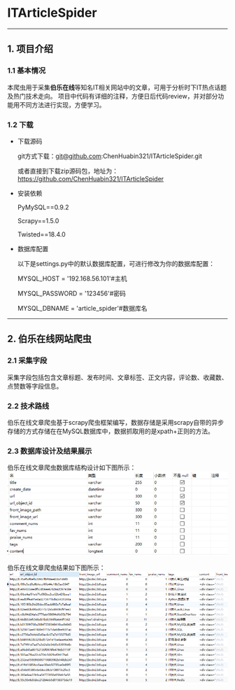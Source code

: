 # ITArticleSpider

---
## 1. 项目介绍
### 1.1 基本情况
本爬虫用于采集**伯乐在线**等知名IT相关网站中的文章，可用于分析时下IT热点话题及热门技术走向。
项目中代码有详细的注释，方便日后代码review，并对部分功能用不同方法进行实现，方便学习。
### 1.2 下载
- 下载源码

    git方式下载：git@github.com:ChenHuabin321/ITArticleSpider.git

    或者直接到下载zip源码包，地址为：https://github.com/ChenHuabin321/ITArticleSpider
- 安装依赖

    PyMySQL==0.9.2

    Scrapy==1.5.0

    Twisted==18.4.0
- 数据库配置

    以下是settings.py中的默认数据库配置，可进行修改为你的数据库配置：

    MYSQL_HOST = '192.168.56.101'#主机

    MYSQL_PASSWORD = '123456'#密码

    MYSQL_DBNAME = 'article_spider'#数据库名

---

## 2. 伯乐在线网站爬虫
### 2.1 采集字段
采集字段包括包含文章标题、发布时间、文章标签、正文内容，评论数、收藏数、点赞数等字段信息。
### 2.2 技术路线
伯乐在线文章爬虫基于scrapy爬虫框架编写，数据存储是采用scrapy自带的异步存储的方式存储在在MySQL数据库中，数据抓取用的是xpath+正则的方法。
### 2.3 数据库设计及结果展示
伯乐在线文章爬虫数据库结构设计如下图所示：
![伯乐在线文章爬虫数据库结构设计](https://github.com/ChenHuabin321/ITArticleSpider/blob/master/git_images/jobboe_database.png)

伯乐在线文章爬虫结果如下图所示：
![伯乐在线文章爬虫结果展示](https://github.com/ChenHuabin321/ITArticleSpider/blob/master/git_images/jobbole_data.png)

